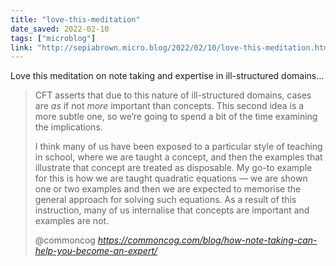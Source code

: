 ```yaml
---
title: "love-this-meditation"
date_saved: 2022-02-10
tags: ["microblog"]
link: "http://sepiabrown.micro.blog/2022/02/10/love-this-meditation.html"
---
```

Love this meditation on note taking and expertise in ill-structured domains...

<blockquote class="quoteback" darkmode="" data-title="How%20Note%20Taking%20Can%20Help%20You%20Become%20an%20Expert" data-author="@commoncog" cite="https://commoncog.com/blog/how-note-taking-can-help-you-become-an-expert/">
<p>CFT asserts that due to this nature of ill-structured domains, cases are <em>as</em> if not <em>more</em> important than concepts. This second idea is a more subtle one, so we’re going to spend a bit of the time examining the implications.</p><p>I think many of us have been exposed to a particular style of teaching in school, where we are taught a concept, and then the examples that illustrate that concept are treated as disposable. My go-to example for this is how we are taught quadratic equations — we are shown one or two examples and then we are expected to memorise the general approach for solving such equations. As a result of this instruction, many of us internalise that concepts are important and examples are not.</p>
<footer>@commoncog <cite><a href="https://commoncog.com/blog/how-note-taking-can-help-you-become-an-expert/">https://commoncog.com/blog/how-note-taking-can-help-you-become-an-expert/</a></cite></footer>
</blockquote>
<script note="" src="https://cdn.jsdelivr.net/gh/Blogger-Peer-Review/quotebacks@1/quoteback.js"></script>
